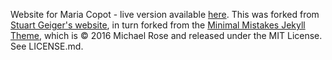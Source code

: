 Website for Maria Copot - live version available [here](https://copotm.github.io/). This was forked from [Stuart Geiger's website](https://staeiou.github.io), in turn forked from the [Minimal Mistakes Jekyll Theme](https://mmistakes.github.io/minimal-mistakes/), which is © 2016 Michael Rose and released under the MIT License. See LICENSE.md.


